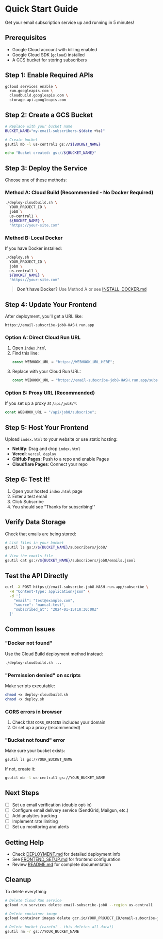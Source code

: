 # Quick Start Guide

Get your email subscription service up and running in 5 minutes!

## Prerequisites

- Google Cloud account with billing enabled
- Google Cloud SDK (`gcloud`) installed
- A GCS bucket for storing subscribers

## Step 1: Enable Required APIs

```bash
gcloud services enable \
  run.googleapis.com \
  cloudbuild.googleapis.com \
  storage-api.googleapis.com
```

## Step 2: Create a GCS Bucket

```bash
# Replace with your bucket name
BUCKET_NAME="my-email-subscribers-$(date +%s)"

# Create bucket
gsutil mb -l us-central1 gs://${BUCKET_NAME}

echo "Bucket created: gs://${BUCKET_NAME}"
```

## Step 3: Deploy the Service

Choose one of these methods:

### Method A: Cloud Build (Recommended - No Docker Required)

```bash
./deploy-cloudbuild.sh \
  YOUR_PROJECT_ID \
  job8 \
  us-central1 \
  ${BUCKET_NAME} \
  "https://your-site.com"
```

### Method B: Local Docker

If you have Docker installed:

```bash
./deploy.sh \
  YOUR_PROJECT_ID \
  job8 \
  us-central1 \
  ${BUCKET_NAME} \
  "https://your-site.com"
```

> **Don't have Docker?** Use Method A or see [INSTALL_DOCKER.md](INSTALL_DOCKER.md)

## Step 4: Update Your Frontend

After deployment, you'll get a URL like:
```
https://email-subscribe-job8-HASH.run.app
```

### Option A: Direct Cloud Run URL

1. Open `index.html`
2. Find this line:
   ```javascript
   const WEBHOOK_URL = "https://WEBHOOK_URL_HERE";
   ```
3. Replace with your Cloud Run URL:
   ```javascript
   const WEBHOOK_URL = "https://email-subscribe-job8-HASH.run.app/subscribe";
   ```

### Option B: Proxy URL (Recommended)

If you set up a proxy at `/api/job8/*`:

```javascript
const WEBHOOK_URL = "/api/job8/subscribe";
```

## Step 5: Host Your Frontend

Upload `index.html` to your website or use static hosting:

- **Netlify**: Drag and drop `index.html`
- **Vercel**: `vercel deploy`
- **GitHub Pages**: Push to a repo and enable Pages
- **Cloudflare Pages**: Connect your repo

## Step 6: Test It!

1. Open your hosted `index.html` page
2. Enter a test email
3. Click Subscribe
4. You should see "Thanks for subscribing!"

## Verify Data Storage

Check that emails are being stored:

```bash
# List files in your bucket
gsutil ls gs://${BUCKET_NAME}/subscribers/job8/

# View the emails file
gsutil cat gs://${BUCKET_NAME}/subscribers/job8/emails.jsonl
```

## Test the API Directly

```bash
curl -X POST https://email-subscribe-job8-HASH.run.app/subscribe \
  -H "Content-Type: application/json" \
  -d '{
    "email": "test@example.com",
    "source": "manual-test",
    "subscribed_at": "2024-01-15T10:30:00Z"
  }'
```

## Common Issues

### "Docker not found"

Use the Cloud Build deployment method instead:
```bash
./deploy-cloudbuild.sh ...
```

### "Permission denied" on scripts

Make scripts executable:
```bash
chmod +x deploy-cloudbuild.sh
chmod +x deploy.sh
```

### CORS errors in browser

1. Check that `CORS_ORIGINS` includes your domain
2. Or set up a proxy (recommended)

### "Bucket not found" error

Make sure your bucket exists:
```bash
gsutil ls gs://YOUR_BUCKET_NAME
```

If not, create it:
```bash
gsutil mb -l us-central1 gs://YOUR_BUCKET_NAME
```

## Next Steps

- [ ] Set up email verification (double opt-in)
- [ ] Configure email delivery service (SendGrid, Mailgun, etc.)
- [ ] Add analytics tracking
- [ ] Implement rate limiting
- [ ] Set up monitoring and alerts

## Getting Help

- Check [DEPLOYMENT.md](DEPLOYMENT.md) for detailed deployment info
- See [FRONTEND_SETUP.md](FRONTEND_SETUP.md) for frontend configuration
- Review [README.md](README.md) for complete documentation

## Cleanup

To delete everything:

```bash
# Delete Cloud Run service
gcloud run services delete email-subscribe-job8 --region us-central1

# Delete container image
gcloud container images delete gcr.io/YOUR_PROJECT_ID/email-subscribe-job8

# Delete bucket (careful - this deletes all data!)
gsutil rm -r gs://YOUR_BUCKET_NAME
```

